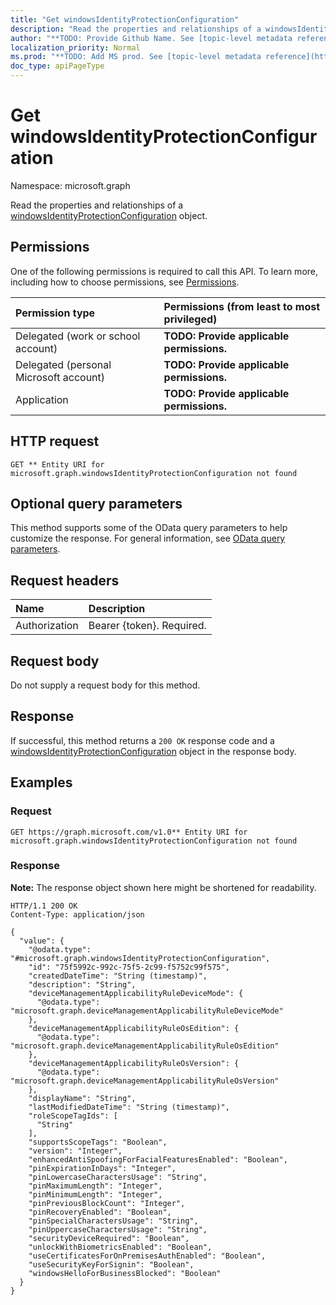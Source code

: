 ```yaml
---
title: "Get windowsIdentityProtectionConfiguration"
description: "Read the properties and relationships of a windowsIdentityProtectionConfiguration object."
author: "**TODO: Provide Github Name. See [topic-level metadata reference](https://msgo.azurewebsites.net/add/document/guidelines/metadata.html#topic-level-metadata)**"
localization_priority: Normal
ms.prod: "**TODO: Add MS prod. See [topic-level metadata reference](https://msgo.azurewebsites.net/add/document/guidelines/metadata.html#topic-level-metadata)**"
doc_type: apiPageType
---
```


# Get windowsIdentityProtectionConfiguration
Namespace: microsoft.graph



Read the properties and relationships of a [windowsIdentityProtectionConfiguration](../resources/windowsidentityprotectionconfiguration.md) object.

## Permissions
One of the following permissions is required to call this API. To learn more, including how to choose permissions, see [Permissions](/graph/permissions-reference).

|Permission type|Permissions (from least to most privileged)|
|:---|:---|
|Delegated (work or school account)|**TODO: Provide applicable permissions.**|
|Delegated (personal Microsoft account)|**TODO: Provide applicable permissions.**|
|Application|**TODO: Provide applicable permissions.**|

## HTTP request

<!-- {
  "blockType": "ignored"
}
-->
``` http
GET ** Entity URI for microsoft.graph.windowsIdentityProtectionConfiguration not found
```

## Optional query parameters
This method supports some of the OData query parameters to help customize the response. For general information, see [OData query parameters](/graph/query-parameters).

## Request headers
|Name|Description|
|:---|:---|
|Authorization|Bearer {token}. Required.|

## Request body
Do not supply a request body for this method.

## Response

If successful, this method returns a `200 OK` response code and a [windowsIdentityProtectionConfiguration](../resources/windowsidentityprotectionconfiguration.md) object in the response body.

## Examples

### Request
<!-- {
  "blockType": "request",
  "name": "get_windowsidentityprotectionconfiguration"
}
-->
``` http
GET https://graph.microsoft.com/v1.0** Entity URI for microsoft.graph.windowsIdentityProtectionConfiguration not found
```


### Response
**Note:** The response object shown here might be shortened for readability.
<!-- {
  "blockType": "response",
  "truncated": true,
  "@odata.type": "microsoft.graph.windowsIdentityProtectionConfiguration"
}
-->
``` http
HTTP/1.1 200 OK
Content-Type: application/json

{
  "value": {
    "@odata.type": "#microsoft.graph.windowsIdentityProtectionConfiguration",
    "id": "75f5992c-992c-75f5-2c99-f5752c99f575",
    "createdDateTime": "String (timestamp)",
    "description": "String",
    "deviceManagementApplicabilityRuleDeviceMode": {
      "@odata.type": "microsoft.graph.deviceManagementApplicabilityRuleDeviceMode"
    },
    "deviceManagementApplicabilityRuleOsEdition": {
      "@odata.type": "microsoft.graph.deviceManagementApplicabilityRuleOsEdition"
    },
    "deviceManagementApplicabilityRuleOsVersion": {
      "@odata.type": "microsoft.graph.deviceManagementApplicabilityRuleOsVersion"
    },
    "displayName": "String",
    "lastModifiedDateTime": "String (timestamp)",
    "roleScopeTagIds": [
      "String"
    ],
    "supportsScopeTags": "Boolean",
    "version": "Integer",
    "enhancedAntiSpoofingForFacialFeaturesEnabled": "Boolean",
    "pinExpirationInDays": "Integer",
    "pinLowercaseCharactersUsage": "String",
    "pinMaximumLength": "Integer",
    "pinMinimumLength": "Integer",
    "pinPreviousBlockCount": "Integer",
    "pinRecoveryEnabled": "Boolean",
    "pinSpecialCharactersUsage": "String",
    "pinUppercaseCharactersUsage": "String",
    "securityDeviceRequired": "Boolean",
    "unlockWithBiometricsEnabled": "Boolean",
    "useCertificatesForOnPremisesAuthEnabled": "Boolean",
    "useSecurityKeyForSignin": "Boolean",
    "windowsHelloForBusinessBlocked": "Boolean"
  }
}
```

